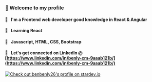 ###  📱 Welcome to my profile 
#### 😬 &nbsp; I'm a Frontend web developer good knowledge in React & Angular  
#### 🚀 &nbsp; Learning React
#### 🙇 &nbsp; Javascript, HTML, CSS, Bootstrap
#### 📕 &nbsp; Let's get connected on LinkedIn @ [https://www.linkedin.com/in/benly-cm-9aaab121b/](https://www.linkedin.com/in/benly-cm-9aaab121b/)

<a href="https://stardev.io/developers/benbenly26"><img alt="Check out benbenly26's profile on stardev.io" src="https://stardev.io/developers/benbenly26/badge/languages/global.svg" /></a>


